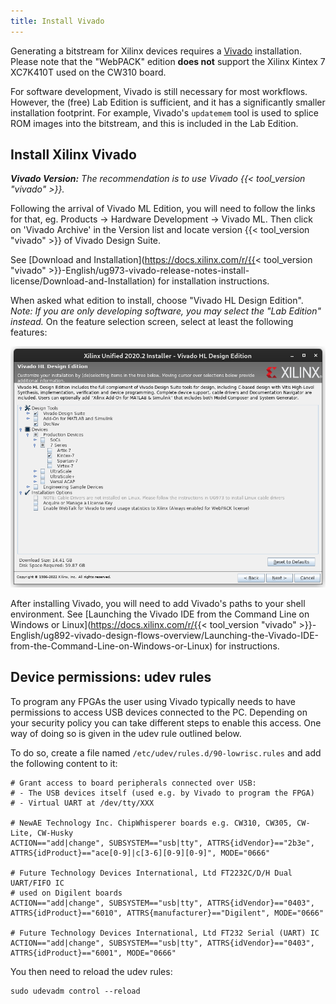 ```yaml
---
title: Install Vivado
---
```


Generating a bitstream for Xilinx devices requires a
[Vivado](https://www.xilinx.com/products/design-tools/vivado.html) installation.
Please note that the "WebPACK" edition __does not__ support the Xilinx Kintex 7
XC7K410T used on the CW310 board.

For software development, Vivado is still necessary for most workflows.
However, the (free) Lab Edition is sufficient, and it has a significantly smaller installation footprint.
For example, Vivado's `updatemem` tool is used to splice ROM images into the bitstream, and this is included in the Lab Edition.

## Install Xilinx Vivado

_**Vivado Version:** The recommendation is to use Vivado {{< tool_version "vivado" >}}._

Following the arrival of Vivado ML Edition, you will need to follow the links for that, eg. Products -> Hardware Development -> Vivado ML.
Then click on 'Vivado Archive' in the Version list and locate version {{< tool_version "vivado" >}} of Vivado Design Suite.

See [Download and
Installation](https://docs.xilinx.com/r/{{< tool_version "vivado" >}}-English/ug973-vivado-release-notes-install-license/Download-and-Installation)
for installation instructions.

When asked what edition to install, choose "Vivado HL Design Edition".
_Note: If you are only developing software, you may select the "Lab Edition" instead._
On the feature selection screen, select at least the following features:

![Vivado features selection screen](features.png)

After installing Vivado, you will need to add Vivado's paths to your shell
environment. See [Launching the Vivado IDE from the Command Line on Windows or
Linux](https://docs.xilinx.com/r/{{< tool_version "vivado" >}}-English/ug892-vivado-design-flows-overview/Launching-the-Vivado-IDE-from-the-Command-Line-on-Windows-or-Linux)
for instructions.

## Device permissions: udev rules

To program any FPGAs the user using Vivado typically needs to have permissions to access USB devices connected to the PC.
Depending on your security policy you can take different steps to enable this access.
One way of doing so is given in the udev rule outlined below.

To do so, create a file named `/etc/udev/rules.d/90-lowrisc.rules` and add the following content to it:

```
# Grant access to board peripherals connected over USB:
# - The USB devices itself (used e.g. by Vivado to program the FPGA)
# - Virtual UART at /dev/tty/XXX

# NewAE Technology Inc. ChipWhisperer boards e.g. CW310, CW305, CW-Lite, CW-Husky
ACTION=="add|change", SUBSYSTEM=="usb|tty", ATTRS{idVendor}=="2b3e", ATTRS{idProduct}=="ace[0-9]|c[3-6][0-9][0-9]", MODE="0666"

# Future Technology Devices International, Ltd FT2232C/D/H Dual UART/FIFO IC
# used on Digilent boards
ACTION=="add|change", SUBSYSTEM=="usb|tty", ATTRS{idVendor}=="0403", ATTRS{idProduct}=="6010", ATTRS{manufacturer}=="Digilent", MODE="0666"

# Future Technology Devices International, Ltd FT232 Serial (UART) IC
ACTION=="add|change", SUBSYSTEM=="usb|tty", ATTRS{idVendor}=="0403", ATTRS{idProduct}=="6001", MODE="0666"
```

You then need to reload the udev rules:

```console
sudo udevadm control --reload
```
